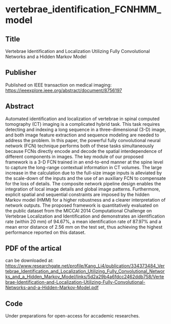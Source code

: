 # vertebrae_identification_FCNHMM_model
## Title 
Vertebrae Identification and Localization Utilizing Fully Convolutional Networks and a Hidden Markov Model  

## Publisher
Published on IEEE transaction on medical imaging: https://ieeexplore.ieee.org/abstract/document/8756197

## Abstract  
Automated identification and localization of vertebrae in spinal computed tomography (CT) imaging is a complicated hybrid task. This task requires detecting and indexing a long sequence in a three-dimensional (3-D) image, and both image feature extraction and sequence modeling are needed to address the problem. In this paper, the powerful fully convolutional neural network (FCN) technique performs both of these tasks simultaneously because FCNs directly encode and decode the spatial interdependence of different components in images. The key module of our proposed framework is a 3-D FCN trained in an end-to-end manner at the spine level to capture the long-range contextual information in CT volumes. The large increase in the calculation due to the full-size image inputs is alleviated by the scale-down of the inputs and the use of an auxiliary FCN to compensate for the loss of details. The composite network pipeline design enables the integration of local image details and global image patterns. Furthermore, explicit spatial and sequential constraints are imposed by the hidden Markov model (HMM) for a higher robustness and a clearer interpretation of network outputs. The proposed framework is quantitatively evaluated on the public dataset from the MICCAI 2014 Computational Challenge on Vertebrae Localization and Identification and demonstrates an identification rate (within 20 mm) of 94.67%, a mean identification rate of 87.97% and a mean error distance of 2.56 mm on the test set, thus achieving the highest performance reported on this dataset.

## PDF of the artical   
can be downloaded at:   
https://www.researchgate.net/profile/Kang_Li4/publication/334373484_Vertebrae_Identification_and_Localization_Utilizing_Fully_Convolutional_Networks_and_a_Hidden_Markov_Model/links/5d2a29b4a6fdcc2462ddb758/Vertebrae-Identification-and-Localization-Utilizing-Fully-Convolutional-Networks-and-a-Hidden-Markov-Model.pdf

## Code   
Under preparations for open-access for accademic researches.
